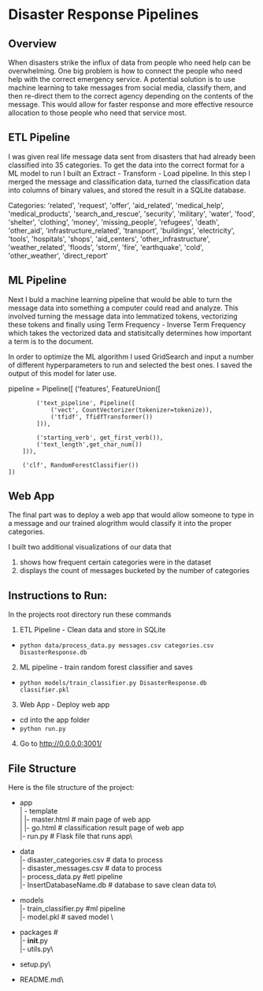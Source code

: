 # Disaster Response Pipelines
## Overview
When disasters strike the influx of data from people who need help can be overwhelming. One big problem is how to connect the people who need help with the correct emergency service. A potential solution is to use machine learning to take messages from social media, classify them, and then re-direct them to the correct agency depending on the contents of the message. This would allow for faster response and more effective resource allocation to those people who need that service most. 

## ETL Pipeline
I was given real life message data sent from disasters that had already been classified into 35 categories. To get the data into the correct format for a ML model to run I built an Extract - Transform - Load pipeline. In this step I merged the message and classification data, turned the classification data into columns of binary values, and stored the result in a SQLite database. 

Categories: 'related', 'request', 'offer', 'aid_related', 'medical_help',
       'medical_products', 'search_and_rescue', 'security', 'military',
       'water', 'food', 'shelter', 'clothing', 'money', 'missing_people',
       'refugees', 'death', 'other_aid', 'infrastructure_related', 'transport',
       'buildings', 'electricity', 'tools', 'hospitals', 'shops',
       'aid_centers', 'other_infrastructure', 'weather_related', 'floods',
       'storm', 'fire', 'earthquake', 'cold', 'other_weather',
       'direct_report'

## ML Pipeline
Next I buld a machine learning pipeline that would be able to turn the message data into something a computer could read and analyze. This involved turning the message data into lemmatized tokens, vectorizing these tokens and finally using Term Frequency - Inverse Term Frequency which takes the vectorized data and statisitcally determines how important a term is to the document. 

In order to optimize the ML algorithm I used GridSearch and input a number of different hyperparameters to run and selected the best ones. I saved the output of this model for later use. 


pipeline = Pipeline([
        ('features', FeatureUnion([

            ('text_pipeline', Pipeline([
                ('vect', CountVectorizer(tokenizer=tokenize)),
                ('tfidf', TfidfTransformer())
            ])),

            ('starting_verb', get_first_verb()),
            ('text_length',get_char_num())
        ])),

        ('clf', RandomForestClassifier())
    ])

## Web App
The final part was to deploy a web app that would allow someone to type in a message and our trained alogrithm would classify it into the proper categories. 

I built two additional visualizations of our data that
1) shows how frequent certain categories were in the dataset
2) displays the count of messages bucketed by the number of categories 


## Instructions to Run:
In the projects root directory run these commands
1) ETL Pipeline - Clean data and store in SQLite
- `python data/process_data.py messages.csv categories.csv DisasterResponse.db`

2) ML pipeline - train random forest classifier and saves
- `python models/train_classifier.py DisasterResponse.db classifier.pkl`

3) Web App - Deploy web app
- cd into the app folder
- `python run.py`

4) Go to http://0.0.0.0:3001/


## File Structure
Here is the file structure of the project: 

- app\
| - template\
| |- master.html  # main page of web app\
| |- go.html  # classification result page of web app\
|- run.py  # Flask file that runs app\

- data\
|- disaster_categories.csv  # data to process \
|- disaster_messages.csv  # data to process\
|- process_data.py #etl pipeline\
|- InsertDatabaseName.db   # database to save clean data to\

- models\
|- train_classifier.py #ml pipeline\
|- model.pkl  # saved model \

- packages #\
|- __init__.py\
|- utils.py\

- setup.py\
- README.md\